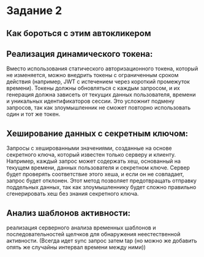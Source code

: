 # Задание 2

## Как бороться с этим автокликером

## Реализация динамического токена: 
Вместо использования статического авторизационного токена, который не изменяется, можно внедрить токены с ограниченным сроком действия (например, JWT с истечением через короткий промежуток времени).
Токены должны обновляться с каждым запросом, и их генерация должна зависеть от текущих данных пользователя, времени и уникальных идентификаторов сессии.
Это усложнит подмену запросов, так как злоумышленник не сможет повторно использовать один и тот же токен.

## Хеширование данных с секретным ключом:
Запросы с хешированными значениями, созданные на основе секретного ключа, который известен только серверу и клиенту. Например, каждый запрос может содержать хеш, основанный на текущем времени, данных пользователя и секретном ключе.
Сервер будет проверять соответствие этого хеша, и если он не совпадает, запрос будет отклонен.
Этот метод позволяет предотвращать отправку поддельных данных, так как злоумышленнику будет сложно правильно сгенерировать хеш без знания секретного ключа.

## Анализ шаблонов активности: 
реализация серверного анализа временных шаблонов и последовательностей щелчков для обнаружения неестественной активности. (Всегда идет sync запрос затем tap (но можно же добавить опять же 
случайны интервал времени между ними))
